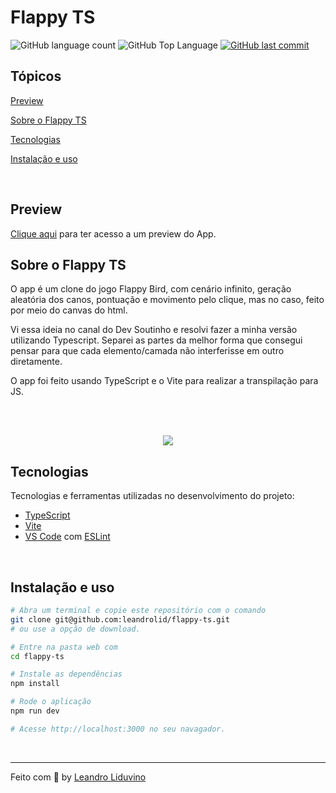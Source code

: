 # Flappy TS

<p>
  <img alt="GitHub language count" src="https://img.shields.io/github/languages/count/leandrolid/flappy-ts?color=6E40C9&style=flat-square">
  <img alt="GitHub Top Language" src="https://img.shields.io/github/languages/top/leandrolid/flappy-ts?color=6E40C9&style=flat-square">
  <a href="https://github.com/leandrolid/flappy-ts/commits/main">
    <img alt="GitHub last commit" src="https://img.shields.io/github/last-commit/leandrolid/flappy-ts?color=6E40C9&style=flat-square">
  </a>
</p>

## Tópicos 

[Preview](#preview)

[Sobre o Flappy TS](#sobre-o-flappy-ts)

[Tecnologias](#tecnologias)

[Instalação e uso](#instalação-e-uso)

<br>

## Preview

<a title="Flappy TS" href="https://leandrolid.github.io/flappy-ts/">Clique aqui</a> para ter acesso a um  preview do App.

## Sobre o Flappy TS 

O app é um clone do jogo Flappy Bird, com cenário infinito, geração aleatória dos canos, pontuação e movimento pelo clique, mas no caso, feito por meio do canvas do html.

Vi essa ideia no canal do Dev Soutinho e resolvi fazer a minha versão utilizando Typescript. Separei as partes da melhor forma que consegui pensar para que cada elemento/camada não interferisse em outro diretamente.

O app foi feito usando TypeScript e o Vite para realizar a transpilação para JS.

<br>
<br>

<p align="center">
<img src=".github/app_image.png" src="Imagem do aplicativo de feedback" />
</p>

## Tecnologias

Tecnologias e ferramentas utilizadas no desenvolvimento do projeto:

- [TypeScript](https://www.typescriptlang.org/)
- [Vite](https://vitejs.dev/)
- [VS Code](https://code.visualstudio.com/) com [ESLint](https://eslint.org/)

<br>

## Instalação e uso

```bash
# Abra um terminal e copie este repositório com o comando
git clone git@github.com:leandrolid/flappy-ts.git
# ou use a opção de download.

# Entre na pasta web com 
cd flappy-ts

# Instale as dependências
npm install

# Rode o aplicação
npm run dev

# Acesse http://localhost:3000 no seu navagador.
```

<br>

---

Feito com :purple_heart: by [Leandro Liduvino](https://github.com/leandrolid)
